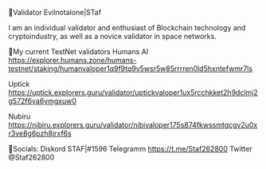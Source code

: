 
🔸Validator Evilnotalone|STaf

I am an individual validator and enthusiast of Blockchain technology and cryptoindustry, as well as a novice validator in space networks.  





🔸My current TestNet validators
Humans AI https://explorer.humans.zone/humans-testnet/staking/humanvaloper1q9f9tq9v5wsr5w85rrrren0ld5hxntefwmr7ls

Uptick https://uptick.explorers.guru/validator/uptickvaloper1ux5rcchkket2h9dclmj2g572f6ya6ymgxuw0

Nubiru https://nibiru.explorers.guru/validator/nibivaloper175s874fkwssmtgcgv2u0xr3ve8g6pzh8jrxf6s




🔸Socials:
Diskord STAF|#1596
Telegramm https://t.me/Staf262800
Twitter @Staf262800
